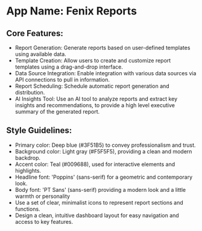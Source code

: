 # **App Name**: Fenix Reports

## Core Features:

- Report Generation: Generate reports based on user-defined templates using available data.
- Template Creation: Allow users to create and customize report templates using a drag-and-drop interface.
- Data Source Integration: Enable integration with various data sources via API connections to pull in information.
- Report Scheduling: Schedule automatic report generation and distribution.
- AI Insights Tool: Use an AI tool to analyze reports and extract key insights and recommendations, to provide a high level executive summary of the generated report.

## Style Guidelines:

- Primary color: Deep blue (#3F51B5) to convey professionalism and trust.
- Background color: Light gray (#F5F5F5), providing a clean and modern backdrop.
- Accent color: Teal (#009688), used for interactive elements and highlights.
- Headline font: 'Poppins' (sans-serif) for a geometric and contemporary look.
- Body font: 'PT Sans' (sans-serif) providing a modern look and a little warmth or personality
- Use a set of clear, minimalist icons to represent report sections and functions.
- Design a clean, intuitive dashboard layout for easy navigation and access to key features.